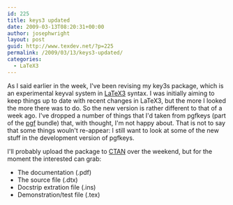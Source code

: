 ```yaml
---
id: 225
title: keys3 updated
date: 2009-03-13T08:20:31+00:00
author: josephwright
layout: post
guid: http://www.texdev.net/?p=225
permalink: /2009/03/13/keys3-updated/
categories:
  - LaTeX3
---
```

As I said earlier in the week, I've been revising my key3s package, which is an experimental keyval system in [LaTeX3](http://www.latex-project.org/latex3.html) syntax. I was initially aiming to keep things up to date with recent changes in LaTeX3, but the more I looked the more there was to do. So the new version is rather different to that of a week ago. I've dropped a number of things that I'd taken from pgfkeys (part of the [pgf](https://ctan.org/pkg/pgf) bundle) that, with thought, I'm not happy about. That is not to say that some things wouln't re-appear: I still want to look at some of the new stuff in the development version of pgfkeys.

I'll probably upload the package to [CTAN](https://www.ctan.org) over the weekend, but for the moment the interested can grab:

- The documentation (.pdf)
- The source file (.dtx)
- Docstrip extration file (.ins)
- Demonstration/test file (.tex)

